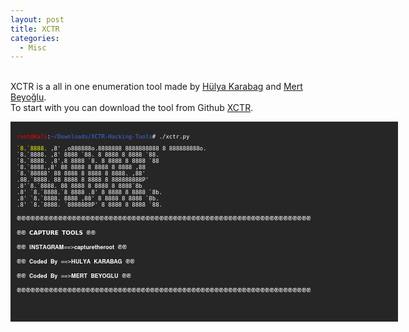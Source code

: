 ```yaml
---
layout: post
title: XCTR
categories:
  - Misc
---
```


<br>XCTR is a all in one enumeration tool made by [Hülya Karabag](https://www.instagram.com/tmrswrr/?hl=en) and [Mert Beyoğlu](https://www.instagram.com/mertbyo/?hl=en).
<br>To start with you can download the tool from Github [XCTR](https://github.com/capture0x/XCTR-Hacking-Tools).
<font size="1">
<div style="height:300px;width:600px;overflow:auto;background-color:#262626;color:White;scrollbar-base-color:gold;font-family:monospace;padding:10px;">
<p><font color="red">root@kali</font>:<font color="RoyalBlue">~/Downloads/XCTR-Hacking-Tools</font># ./xctr.py 
<br>
<p><font color="yellow">`8.`8888.</font>      ,8'  ,o888888o.8888888 8888888888 8 888888888o.
<br> `8.`8888.    ,8'  8888     `88.    8 8888       8 8888    `88.  
<br>  `8.`8888.  ,8',8 8888       `8.   8 8888       8 8888     `88  
<br>   `8.`8888.,8' 88 8888             8 8888       8 8888     ,88  
<br>    `8.`88888'  88 8888             8 8888       8 8888.   ,88'  
<br>    .88.`8888.  88 8888             8 8888       8 888888888P'   
<br>   .8'`8.`8888. 88 8888             8 8888       8 8888`8b       
<br>  .8'  `8.`8888.`8 8888       .8'   8 8888       8 8888 `8b.     
<br> .8'    `8.`8888.  8888     ,88'    8 8888       8 8888   `8b.   
<br>.8'      `8.`8888.  `8888888P'      8 8888       8 8888     `88.                                                   
<br>
<br>֎֎֎֎֎֎֎֎֎֎֎֎֎֎֎֎֎֎֎֎֎֎֎֎֎֎֎֎֎֎֎֎֎֎֎֎֎֎֎֎֎֎֎֎֎֎֎֎֎֎֎֎֎֎֎֎֎֎֎֎֎֎֎֎
<br>
<br>֎֎                       𝗖𝗔𝗣𝗧𝗨𝗥𝗘 𝗧𝗢𝗢𝗟𝗦                        ֎֎
<br>
<br>֎֎                 𝐈𝐍𝐒𝐓𝐀𝐆𝐑𝐀𝐌==>𝐜𝐚𝐩𝐭𝐮𝐫𝐞𝐭𝐡𝐞𝐫𝐨𝐨𝐭                 ֎֎
<br>
<br>֎֎                 𝐂𝐨𝐝𝐞𝐝 𝐁𝐲 ==>𝐇𝐔𝐋𝐘𝐀 𝐊𝐀𝐑𝐀𝐁𝐀𝐆                  ֎֎
<br>
<br>֎֎                 𝐂𝐨𝐝𝐞𝐝 𝐁𝐲 ==>𝐌𝐄𝐑𝐓 𝐁𝐄𝐘𝐎𝐆𝐋𝐔                   ֎֎
<br>
<br>֎֎֎֎֎֎֎֎֎֎֎֎֎֎֎֎֎֎֎֎֎֎֎֎֎֎֎֎֎֎֎֎֎֎֎֎֎֎֎֎֎֎֎֎֎֎֎֎֎֎֎֎֎֎֎֎֎֎֎֎֎֎֎֎
<br>
  
</div>
</font>
